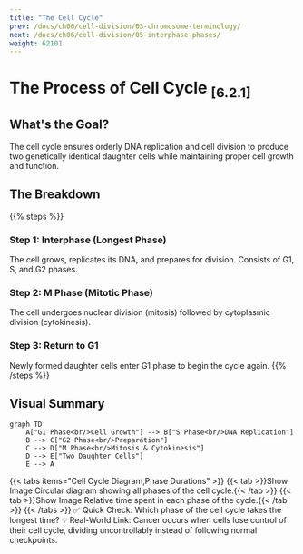 ```yaml
---
title: "The Cell Cycle"
prev: /docs/ch06/cell-division/03-chromosome-terminology/
next: /docs/ch06/cell-division/05-interphase-phases/
weight: 62101
---
```


# The Process of Cell Cycle <sub>[6.2.1]</sub>

## What's the Goal?
The cell cycle ensures orderly DNA replication and cell division to produce two genetically identical daughter cells while maintaining proper cell growth and function.

## The Breakdown
{{% steps %}}
### Step 1: Interphase (Longest Phase)
The cell grows, replicates its DNA, and prepares for division. Consists of G1, S, and G2 phases.
### Step 2: M Phase (Mitotic Phase)
The cell undergoes nuclear division (mitosis) followed by cytoplasmic division (cytokinesis).
### Step 3: Return to G1
Newly formed daughter cells enter G1 phase to begin the cycle again.
{{% /steps %}}

## Visual Summary
```mermaid
graph TD
    A["G1 Phase<br/>Cell Growth"] --> B["S Phase<br/>DNA Replication"]
    B --> C["G2 Phase<br/>Preparation"]
    C --> D["M Phase<br/>Mitosis & Cytokinesis"]
    D --> E["Two Daughter Cells"]
    E --> A
```

{{< tabs items="Cell Cycle Diagram,Phase Durations" >}}
{{< tab >}}Show Image
Circular diagram showing all phases of the cell cycle.{{< /tab >}}
{{< tab >}}Show Image
Relative time spent in each phase of the cycle.{{< /tab >}}
{{< /tabs >}}
✅ Quick Check: Which phase of the cell cycle takes the longest time?
💡 Real-World Link: Cancer occurs when cells lose control of their cell cycle, dividing uncontrollably instead of following normal checkpoints.